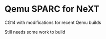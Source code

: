 # Qemu SPARC for NeXT

CG14 with modifications for recent Qemu builds

Still needs some work to build
